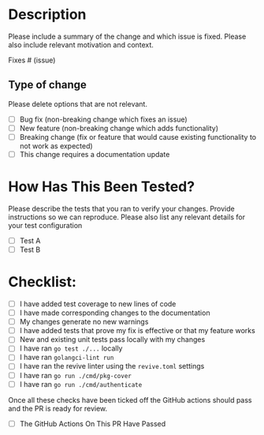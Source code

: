 # Description

Please include a summary of the change and which issue is fixed. Please also include relevant motivation and context.

Fixes # (issue)

## Type of change

Please delete options that are not relevant.

- [ ] Bug fix (non-breaking change which fixes an issue)
- [ ] New feature (non-breaking change which adds functionality)
- [ ] Breaking change (fix or feature that would cause existing functionality to not work as expected)
- [ ] This change requires a documentation update

# How Has This Been Tested?

Please describe the tests that you ran to verify your changes. Provide instructions so we can reproduce. Please also list any relevant details for your test configuration

- [ ] Test A
- [ ] Test B

# Checklist:

- [ ] I have added test coverage to new lines of code
- [ ] I have made corresponding changes to the documentation
- [ ] My changes generate no new warnings
- [ ] I have added tests that prove my fix is effective or that my feature works
- [ ] New and existing unit tests pass locally with my changes
- [ ] I have ran `go test ./...` locally
- [ ] I have ran `golangci-lint run`
- [ ] I have ran the revive linter using the `revive.toml` settings
- [ ] I have ran `go run ./cmd/pkg-cover`
- [ ] I have ran `go run ./cmd/authenticate`

Once all these checks have been ticked off the GitHub actions should pass and the PR is ready for review.
- [ ] The GitHub Actions On This PR Have Passed
